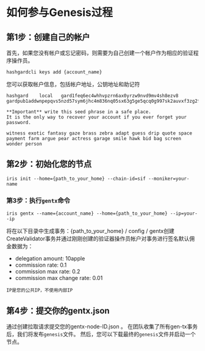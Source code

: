 # 如何参与Genesis过程
## 第1步：创建自己的帐户
首先，如果您没有帐户或忘记密码，则需要为自己创建一个帐户作为相应的验证程序操作员。
```
hashgardcli keys add {account_name}
```

您可以获取帐户信息，包括帐户地址，公钥地址和助记符
```
hashgard	local	gard1feq6ec4whhvpzrn6ax0yrzw9nvd9mv4sh8ezv8	gardpub1addwnpepqvs5nzd57sym6jhc4m836nq05sx63g5ge5qcq0g997sk2auvxf3zg2f7nx4

**Important** write this seed phrase in a safe place.
It is the only way to recover your account if you ever forget your password.

witness exotic fantasy gaze brass zebra adapt guess drip quote space payment farm argue pear actress garage smile hawk bid bag screen wonder person

```

## 第2步：初始化您的节点
```
iris init --home={path_to_your_home} --chain-id=sif --moniker=your-name

```

### 第3步：执行```gentx```命令
```
iris gentx --name={account_name} --home={path_to_your_home} --ip=your--ip
```
将在以下目录中生成事务：{path_to_your_home} / config / gentx创建CreateValidator事务并通过刚刚创建的验证器操作员帐户对事务进行签名默认佣金数据为：
	
- delegation amount: 10apple
- commission rate: 0.1
- commission max rate: 0.2
- commission max change rate: 0.01

```
IP是您的公共IP，不使用内部IP
```


## 第4步：提交你的gentx.json
通过创建拉取请求提交您的gentx-node-ID.json 。
在团队收集了所有gen-tx事务后，我们将发布```genesis```文件。
然后，您可以下载最终的```genesis```文件并启动一个节点。